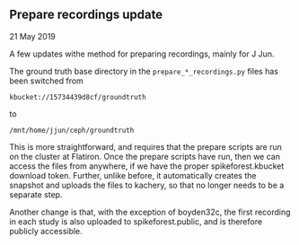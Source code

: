## Prepare recordings update

21 May 2019

A few updates withe method for preparing recordings, mainly for J Jun.

The ground truth base directory in the `prepare_*_recordings.py` files has been switched from

`kbucket://15734439d8cf/groundtruth`

to 

`/mnt/home/jjun/ceph/groundtruth`

This is more straightforward, and requires that the prepare scripts are run on
the cluster at Flatiron. Once the prepare scripts have run, then we can access
the files from anywhere, if we have the proper spikeforest.kbucket download token.
Further, unlike before, it automatically creates the snapshot and uploads the files
to kachery, so that no longer needs to be a separate step.

Another change is that, with the exception of boyden32c, the first recording in each
study is also uploaded to spikeforest.public, and is therefore publicly accessible.

